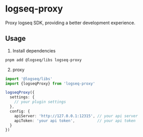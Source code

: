 # logseq-proxy
Proxy logseq SDK, providing a better development experience.

## Usage

1. Install dependencies
```bash
pnpm add @logseq/libs logseq-proxy
```
2. proxy

```ts
import '@logseq/libs'
import {logseqProxy} from 'logseq-proxy'

logseqProxy({
  settings: {
    // your plugin settings
  },
  config: {
    apiServer: 'http://127.0.0.1:12315', // your api server
    apiToken: 'your api token',          // your api token
  }
})
```

